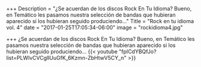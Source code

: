 +++
Description = "¿Se acuerdan de los discos Rock En Tu Idioma? Bueno, en Temático les pasamos nuestra selección de bandas que hubieran aparecido si los hubieran seguido produciendo..."
Title = "Rock en tu idioma vol. 4"
date = "2017-01-25T17:05:34-06:00"
image = "rockidioma4.jpg"

+++
¿Se acuerdan de los discos Rock En Tu Idioma? Bueno, en Temático les pasamos nuestra selección de bandas que hubieran aparecido si los hubieran seguido produciendo...
{{< youtube "fpICdYBQfJo?list=PLWlvCVCglIUuGfK_6Kzmn-ZbHtwV5CY_n" >}}
